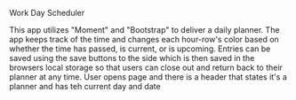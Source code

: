 Work Day Scheduler

This app utilizes "Moment" and "Bootstrap" to deliver a daily planner. The app keeps track of the time and changes each hour-row's color based on whether the time has passed, is current, or is upcoming. Entries can be saved using the save buttons to the side which is then saved in the browsers local storage so that users can close out and return back to their planner at any time.
User opens page and there is a header that states it's a planner and has teh current day and date
